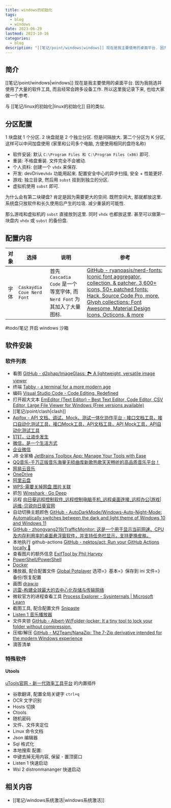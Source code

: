 ```yaml
---
title: windows的初始化
tags:
  - blog
  - windows
date: 2023-06-29
lastmod: 2023-10-16
categories:
  - blog
description: "[[笔记/point/windows|windows]] 现在是我主要使用的桌面平台. 因为我挑选并使用了大量的软件工具, 而且经常会跨多设备工作. 所以这里我记录下来, 也给大家做一个参考."
---
```


## 简介

[[笔记/point/windows|windows]] 现在是我主要使用的桌面平台. 因为我挑选并使用了大量的软件工具, 而且经常会跨多设备工作. 所以这里我记录下来, 也给大家做一个参考.

与 [[笔记/linux的初始化|linux的初始化]] 目的类似.

## 分区配置

1 块盘就 1 个分区. 2 块盘就是 2 个独立分区. 但是间隔放大. 第二个分区为 K 分区, 这样可以中间加盘使用 (家里和公司多个电脑, 方便使用相同的盘符名称)

- 软件安装: 默认 `C:\Program Files 和 C:\Program Files (x86)` 即可.
- 重装: 不格盘重装. 文件完全不会被动.
- 个人资料: 创建一个 `vhdx` 来保存.
- 开发: devDrive`vhdx` 功能用起来. 配置安全中心的异步扫描, 安全 + 性能更好.
- 游戏: 独立目录, 然后用 `subst` 挂到到独立的分区.
- 虚拟机使用 `subst` 即可.

为什么会有第二块硬盘? 肯定是因为需要更大的空间. 既然空间大, 那就都放这里. 系统盘只放软件和长久使用后产生的垃圾. 减少重装的可能性.

那么游戏和虚拟机的 `subst` 直接放到这里. 同时 `vhdx` 也都放这里. 甚至可以做第一块盘内 `vhdx` 或 `subst` 的备份盘.

## 配置内容

| 对象 | 选择                       | 说明                                                                    | 参考                                                                                                                                                                                                                                                            |
| ---- | -------------------------- | ----------------------------------------------------------------------- | --------------------------------------------------------------------------------------------------------------------------------------------------------------------------------------------------------------------------------------------------------------- |
| 字体 | `Caskaydia Cove Nerd Font` | 首先 `Cascadia Code` 是一个等宽字体, 而 `Nerd Font` 为其加入了大量图标. | [GitHub - ryanoasis/nerd-fonts: Iconic font aggregator, collection, & patcher. 3,600+ icons, 50+ patched fonts: Hack, Source Code Pro, more. Glyph collections: Font Awesome, Material Design Icons, Octicons, & more](https://github.com/ryanoasis/nerd-fonts) |

#todo/笔记 开启 windows 沙箱

## 软件安装

### 软件列表

- 看图 [GitHub - d2phap/ImageGlass: 🏞 A lightweight, versatile image viewer](https://github.com/d2phap/ImageGlass)
- 终端 [Tabby - a terminal for a more modern age](https://tabby.sh/)
- 编码 [Visual Studio Code - Code Editing. Redefined](https://code.visualstudio.com/)
- 打开超大文本 [EmEditor (Text Editor) – Best Text Editor, Code Editor, CSV Editor, Large File Viewer for Windows (Free versions available)](https://www.emeditor.com/)
- [[笔记/point/clash|clash]]
- [Apifox - API 文档、调试、Mock、测试一体化协作平台 - 接口文档工具，接口自动化测试工具，接口Mock工具，API文档工具，API Mock工具，API自动化测试工具](https://apifox.com/)
- [钉钉，让进步发生](https://www.dingtalk.com/)
- [微信，是一个生活方式](https://weixin.qq.com/)
- [企业微信](https://work.weixin.qq.com/)
- JB 全家桶 [JetBrains Toolbox App: Manage Your Tools with Ease](https://www.jetbrains.com/toolbox-app/)
- [QQ音乐-千万正版音乐海量无损曲库新歌热歌天天畅听的高品质音乐平台！](https://y.qq.com/)
- [网易云音乐](https://music.163.com/?gclid=CjwKCAjwxOymBhAFEiwAnodBLLwob9NFiF-JZDAbX8uwl9kLGGhZD1engdzR6GXZkzvYAcfkt8iRChoC-1oQAvD_BwE)
- [OneDrive](https://www.microsoft.com/en-us/microsoft-365/onedrive/online-cloud-storage)
- [阿里云盘](https://www.aliyundrive.com/drive)
- [WPS-需要关掉网盘,图片关联](https://www.wps.cn/)
- 抓包 [Wireshark · Go Deep](https://www.wireshark.org/)
- 远程 [向日葵远程控制软件\_远程控制电脑手机\_远程桌面连接\_远程办公|游戏|运维-贝锐向日葵官网](https://sunlogin.oray.com/)
- 自动切换主题颜色 [GitHub - AutoDarkMode/Windows-Auto-Night-Mode: Automatically switches between the dark and light theme of Windows 10 and Windows 11](https://github.com/AutoDarkMode/Windows-Auto-Night-Mode)
- [GitHub - zhongyang219/TrafficMonitor: 这是一个用于显示当前网速、CPU及内存利用率的桌面悬浮窗软件，并支持任务栏显示，支持更换皮肤。](https://github.com/zhongyang219/TrafficMonitor)
- 本地执行 github-actions [GitHub - nektos/act: Run your GitHub Actions locally 🚀](https://github.com/nektos/act)
- 查看图片的额外信息 [ExifTool by Phil Harvey](https://exiftool.org/)
- [PowerShell/PowerShell](https://github.com/PowerShell/PowerShell/releases)
- [Docker](https://www.docker.com/products/docker-desktop/)
- 播放器, 配合配置文件 [Global Potplayer](https://potplayer.daum.net/)
  选项=》基本=》保存到 ini 文件=》备份/恢复配置
- 画图 [draw.io](https://www.drawio.com/)
- [迅雷-构建全球最大的去中心化存储与传输网络](https://www.xunlei.com/)
- 微软官方的进程查看工具 [Process Explorer - Sysinternals | Microsoft Learn](https://learn.microsoft.com/en-us/sysinternals/downloads/process-explorer)
- 截图工具, 配合配置文件 [Snipaste](https://www.snipaste.com/)
- [Listen 1 音乐播放器](https://listen1.github.io/listen1/?gclid=CjwKCAjwxOymBhAFEiwAnodBLAdmIaAAK6kr4MTMA8lYBt2q40_lBfJyAW1AQYoL_TXqBHvkv8ay1hoCtLMQAvD_BwE)
- 文件夹锁 [GitHub - Albert-W/Folder-locker: It a tiny tool to lock your folder without compression.](https://github.com/Albert-W/Folder-locker)
- 压缩/解压 [GitHub - M2Team/NanaZip: The 7-Zip derivative intended for the modern Windows experience](https://github.com/M2Team/NanaZip)
- 滴答清单

### 特殊软件

#### Utools

[uTools官网 - 新一代效率工具平台](https://www.u.tools/) 的内置插件

- 谷歌翻译, 配置全局关键字 `ctrl+q`
- OCR 文字识别
- Hosts 切换
- Ctools
- 随机密码
- 文件、文件夹定位
- Linux 命令文档
- Json 编辑器
- Sql 格式化
- 本地搜索
配置:
- 中键去掉无用内容, 保留 - 置顶窗口
- Listen 1 快速启动
- Wsl 2 distronmananger 快速启动

## 相关内容

- [[笔记/windows系统激活|windows系统激活]]
